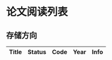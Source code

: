 # 论文阅读列表



## 存储方向

| Title                                    |  Status  |                   Code                   | Year | Info |
| :--------------------------------------- | :------: | :--------------------------------------: | :--: | :--: |

